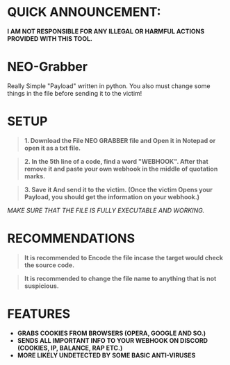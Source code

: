 # QUICK ANNOUNCEMENT:
**I AM NOT RESPONSIBLE FOR ANY ILLEGAL OR HARMFUL ACTIONS PROVIDED WITH THIS TOOL.**

# NEO-Grabber
 Really Simple "Payload" written in python. You also must change some things in the file before sending it to the victim!
# SETUP
>**1. Download the File NEO GRABBER file and Open it in Notepad or open it as a txt file.**

>**2. In the 5th line of a code, find a word "WEBHOOK". After that remove it and paste your own webhook in the middle of quotation marks.**

>**3. Save it And send it to the victim. (Once the victim Opens your Payload, you should get the information on your webhook.)**

*MAKE SURE THAT THE FILE IS FULLY EXECUTABLE AND WORKING.*

# RECOMMENDATIONS
>**It is recommended to Encode the file incase the target would check the source code.**

>**It is recommended to change the file name to anything that is not suspicious.**

# FEATURES
- **GRABS COOKIES FROM BROWSERS (OPERA, GOOGLE AND SO.)**
- **SENDS ALL IMPORTANT INFO TO YOUR WEBHOOK ON DISCORD (COOKIES, IP, BALANCE, RAP ETC.)**
- **MORE LIKELY UNDETECTED BY SOME BASIC ANTI-VIRUSES**
